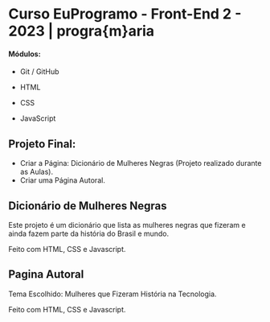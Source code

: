 # Curso EuProgramo - Front-End 2 - 2023 | progra{m}aria



#### Módulos:

- Git / GitHub

- HTML

- CSS

- JavaScript

  

## Projeto Final:

- Criar a Página: Dicionário de Mulheres Negras (Projeto realizado durante as Aulas).
- Criar uma Página Autoral.



## Dicionário de Mulheres Negras

Este projeto é um dicionário que lista as mulheres negras que fizeram e ainda fazem parte da história do Brasil e mundo.

Feito com HTML, CSS e Javascript.



## Pagina Autoral

Tema Escolhido: Mulheres que Fizeram História na Tecnologia.

Feito com HTML, CSS e Javascript.









